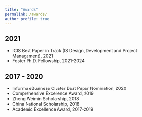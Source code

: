 ```yaml
---
title: "Awards"
permalink: /awards/
author_profile: true
---
```


## 2021
- ICIS Best Paper in Track (IS Design, Development and Project Management), 2021
- Foster Ph.D. Fellowship, 2021-2024

## 2017 - 2020
- Informs eBusiness Cluster Best Paper Nomination, 2020
- Comprehensive Excellence Award, 2019
- Zheng Weimin Scholarship, 2018
- China National Scholarship, 2018
- Academic Excellence Award, 2017-2019

<!-- {{ post.date | date: '%m %d, %Y' }} -->
